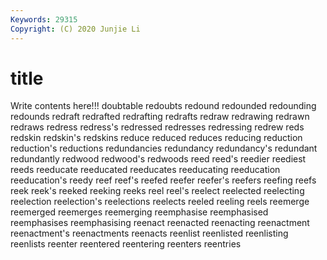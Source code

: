 ```yaml
---
Keywords: 29315
Copyright: (C) 2020 Junjie Li
---
```


# title

Write contents here!!!
doubtable 
redoubts 
redound 
redounded 
redounding 
redounds
redraft 
redrafted 
redrafting 
redrafts 
redraw 
redrawing 
redrawn 
redraws 
redress 
redress's
redressed 
redresses 
redressing 
redrew 
reds 
redskin 
redskin's 
redskins 
reduce 
reduced
reduces 
reducing 
reduction 
reduction's 
reductions 
redundancies 
redundancy 
redundancy's 
redundant 
redundantly
redwood 
redwood's 
redwoods 
reed 
reed's 
reedier 
reediest 
reeds 
reeducate 
reeducated
reeducates 
reeducating 
reeducation 
reeducation's 
reedy 
reef 
reef's 
reefed 
reefer 
reefer's
reefers 
reefing 
reefs 
reek 
reek's 
reeked 
reeking 
reeks 
reel 
reel's
reelect 
reelected 
reelecting 
reelection 
reelection's 
reelections 
reelects 
reeled 
reeling 
reels
reemerge 
reemerged 
reemerges 
reemerging 
reemphasise 
reemphasised 
reemphasises 
reemphasising 
reenact 
reenacted
reenacting 
reenactment 
reenactment's 
reenactments 
reenacts 
reenlist 
reenlisted 
reenlisting 
reenlists 
reenter
reentered 
reentering 
reenters 
reentries 
